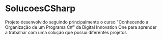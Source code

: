 <h1>SolucoesCSharp</h1>
<p>Projeto desenvolvido seguindo principalmente o curso "Conhecendo a Organização de um Programa C#" da Digital Innovation One para aprender a trabalhar com uma solução que possui diferentes projetos</p>
